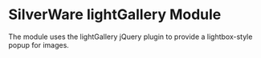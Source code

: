 # SilverWare lightGallery Module

The module uses the lightGallery jQuery plugin to provide a lightbox-style popup for images.
